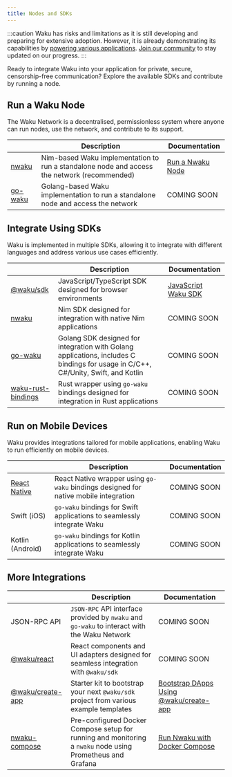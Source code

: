 ```yaml
---
title: Nodes and SDKs
---
```


:::caution
Waku has risks and limitations as it is still developing and preparing for extensive adoption. However, it is already demonstrating its capabilities by [powering various applications](/powered-by-waku). [Join our community](/community) to stay updated on our progress.
:::

Ready to integrate Waku into your application for private, secure, censorship-free communication? Explore the available SDKs and contribute by running a node.

## Run a Waku Node

The Waku Network is a decentralised, permissionless system where anyone can run nodes, use the network, and contribute to its support.

| | Description | Documentation |
| - | - | - |
| [nwaku](https://github.com/waku-org/nwaku) | Nim-based Waku implementation to run a standalone node and access the network (recommended) | [Run a Nwaku Node](/guides/run-nwaku-node) |
| [go-waku](https://github.com/waku-org/go-waku) | Golang-based Waku implementation to run a standalone node and access the network | COMING SOON |

## Integrate Using SDKs

Waku is implemented in multiple SDKs, allowing it to integrate with different languages and address various use cases efficiently.

| | Description | Documentation |
| - | - | - |
| [@waku/sdk](https://github.com/waku-org/js-waku) | JavaScript/TypeScript SDK designed for browser environments | [JavaScript Waku SDK](/guides/js-waku/) |
| [nwaku](https://github.com/waku-org/nwaku) | Nim SDK designed for integration with native Nim applications | COMING SOON |
| [go-waku](https://github.com/waku-org/go-waku) | Golang SDK designed for integration with Golang applications, includes C bindings for usage in C/C++, C#/Unity, Swift, and Kotlin | COMING SOON |
| [waku-rust-bindings](https://github.com/waku-org/waku-rust-bindings) | Rust wrapper using `go-waku` bindings designed for integration in Rust applications | COMING SOON |

## Run on Mobile Devices

Waku provides integrations tailored for mobile applications, enabling Waku to run efficiently on mobile devices.

| | Description | Documentation |
| - | - | - |
| [React Native](https://github.com/waku-org/waku-react-native) | React Native wrapper using `go-waku` bindings designed for native mobile integration | COMING SOON |
| Swift (iOS) | `go-waku` bindings for Swift applications to seamlessly integrate Waku | COMING SOON |
| Kotlin (Android) | `go-waku` bindings for Kotlin applications to seamlessly integrate Waku | COMING SOON |

## More Integrations

| | Description | Documentation |
| - | - | - |
| JSON-RPC API | `JSON-RPC` API interface provided by `nwaku` and `go-waku` to interact with the Waku Network | COMING SOON |
| [@waku/react](https://www.npmjs.com/package/@waku/react) | React components and UI adapters designed for seamless integration with `@waku/sdk` | COMING SOON |
| [@waku/create-app](https://www.npmjs.com/package/@waku/create-app) | Starter kit to bootstrap your next `@waku/sdk` project from various example templates | [Bootstrap DApps Using @waku/create-app](/guides/js-waku/use-waku-create-app) |
| [nwaku-compose](https://github.com/waku-org/nwaku-compose) | Pre-configured Docker Compose setup for running and monitoring a `nwaku` node using Prometheus and Grafana | [Run Nwaku with Docker Compose](/guides/nwaku/run-docker-compose) |